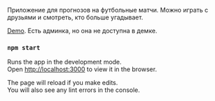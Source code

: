Приложение для прогнозов на футбольные матчи. Можно играть с друзьями и смотреть, кто больше угадывает.

[Demo](https://plove.herokuapp.com). Есть админка, но она не доступна в демке.

### `npm start`

Runs the app in the development mode.\
Open [http://localhost:3000](http://localhost:3000) to view it in the browser.

The page will reload if you make edits.\
You will also see any lint errors in the console.
